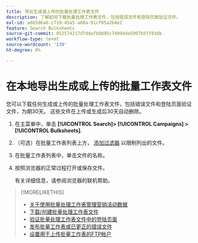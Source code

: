 ```yaml
---
title: 导出生成或上传的批量处理工作表文件
description: 了解如何下载批量处理工作表文件，包括错误文件和登陆页面验证文件。
exl-id: a6b5d6a6-c719-45a5-a68a-91cf05a2b4e2
feature: Search Bulksheets
source-git-commit: 052574217d7ddafb8895c74094da5997b5ff83db
workflow-type: tm+mt
source-wordcount: '139'
ht-degree: 0%

---
```


# 在本地导出生成或上传的批量工作表文件

您可以下载任何生成或上传的批量处理工作表文件，包括错误文件和登陆页面验证文件，为期30天。 这些文件在上传或生成后30天自动删除。

1. 在主菜单中，单击 **[!UICONTROL Search]> [!UICONTROL Campaigns] >[!UICONTROL Bulksheets]**.

1. （可选）在批量工作表列表上方， [添加过滤器](/help/search-social-commerce/common-tasks/data-views/ad-hoc-settings/column-filter-apply-from-column-heading.md) 以限制列出的文件。

1. 在批量工作表列表中，单击文件的名称。

1. 按照浏览器的正常过程打开或保存文件。

   有关详细信息，请参阅浏览器的联机帮助。

>[!MORELIKETHIS]
>
>* [关于使用批量处理工作表管理营销活动数据](bulksheet-about.md)
>* [下载/创建批量处理工作表文件](/help/search-social-commerce/campaign-management/bulksheets/bulksheet-download.md)
>* [验证批量处理工作表文件中的登陆页面](bulksheet-validate-landing-pages.md)
>* [发布批量工作表或已更正的错误文件](bulksheet-post.md)
>* [设置用于上传批量工作表的FTP帐户](/help/search-social-commerce/campaign-management/bulksheets/bulksheet-ftp-account.md)
